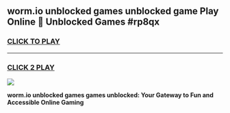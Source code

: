 
## worm.io unblocked games unblocked game Play Online 👋 Unblocked Games #rp8qx
<h3>
<a href="https://premium.freeplayer.one?title=worm.io_unblocked_games&ref=21F">CLICK TO PLAY</a></h3>
<hr>

<h3>
<a href="https://premium.freeplayer.one?title=worm.io_unblocked_games&ref=21F">CLICK 2 PLAY</a>
  
</h3>

<a href="https://premium.freeplayer.one?title=worm.io_unblocked_games&ref=21F/"><img src="https://clearcache.store/games.png"></a>


**worm.io unblocked games games unblocked: Your Gateway to Fun and Accessible Online Gaming**
